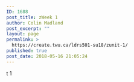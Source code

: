 ```yaml
---
ID: 1688
post_title: zWeek 1
author: Colin Madland
post_excerpt: ""
layout: page
permalink: >
  https://create.twu.ca/ldrs501-su18/zunit-1/
published: true
post_date: 2018-05-16 21:05:24
---
```

t 1